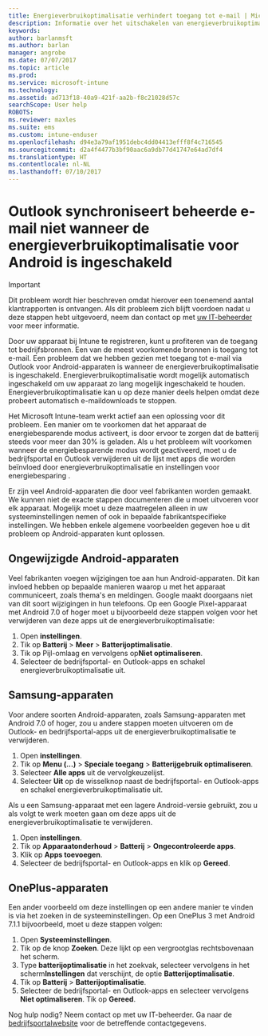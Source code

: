 ```yaml
---
title: Energieverbruikoptimalisatie verhindert toegang tot e-mail | Microsoft Docs
description: Informatie over het uitschakelen van energieverbruikoptimalisatie voor Android om ervoor te zorgen dat uw e-mail wordt opgehaald.
keywords: 
author: barlanmsft
ms.author: barlan
manager: angrobe
ms.date: 07/07/2017
ms.topic: article
ms.prod: 
ms.service: microsoft-intune
ms.technology: 
ms.assetid: ad713f18-40a9-421f-aa2b-f8c21028d57c
searchScope: User help
ROBOTS: 
ms.reviewer: maxles
ms.suite: ems
ms.custom: intune-enduser
ms.openlocfilehash: d94e3a79af1951debc4dd04413efff8f4c716545
ms.sourcegitcommit: d2a4f4477b3bf90aac6a9db77d41747e64ad7df4
ms.translationtype: HT
ms.contentlocale: nl-NL
ms.lasthandoff: 07/10/2017
---
```

# <a name="outlook-wont-sync-managed-email-when-battery-optimization-for-android-is-turned-on"></a>Outlook synchroniseert beheerde e-mail niet wanneer de energieverbruikoptimalisatie voor Android is ingeschakeld

> [!IMPORTANT]
> Dit probleem wordt hier beschreven omdat hierover een toenemend aantal klantrapporten is ontvangen. Als dit probleem zich blijft voordoen nadat u deze stappen hebt uitgevoerd, neem dan contact op met [uw IT-beheerder](https://portal.manage.microsoft.com) voor meer informatie.

Door uw apparaat bij Intune te registreren, kunt u profiteren van de toegang tot bedrijfsbronnen. Een van de meest voorkomende bronnen is toegang tot e-mail. Een probleem dat we hebben gezien met toegang tot e-mail via Outlook voor Android-apparaten is wanneer de energieverbruikoptimalisatie is ingeschakeld. Energieverbruikoptimalisatie wordt mogelijk automatisch ingeschakeld om uw apparaat zo lang mogelijk ingeschakeld te houden. Energieverbruikoptimalisatie kan u op deze manier deels helpen omdat deze probeert automatisch e-maildownloads te stoppen.

Het Microsoft Intune-team werkt actief aan een oplossing voor dit probleem. Een manier om te voorkomen dat het apparaat de energiebesparende modus activeert, is door ervoor te zorgen dat de batterij steeds voor meer dan 30% is geladen. Als u het probleem wilt voorkomen wanneer de energiebesparende modus wordt geactiveerd, moet u de bedrijfsportal en Outlook verwijderen uit de lijst met apps die worden beïnvloed door energieverbruikoptimalisatie en instellingen voor energiebesparing .

Er zijn veel Android-apparaten die door veel fabrikanten worden gemaakt. We kunnen niet de exacte stappen documenteren die u moet uitvoeren voor elk apparaat. Mogelijk moet u deze maatregelen alleen in uw systeeminstellingen nemen of ook in bepaalde fabrikantspecifieke instellingen. We hebben enkele algemene voorbeelden gegeven hoe u dit probleem op Android-apparaten kunt oplossen.

## <a name="unmodified-android-devices"></a>Ongewijzigde Android-apparaten

Veel fabrikanten voegen wijzigingen toe aan hun Android-apparaten. Dit kan invloed hebben op bepaalde manieren waarop u met het apparaat communiceert, zoals thema's en meldingen. Google maakt doorgaans niet van dit soort wijzigingen in hun telefoons. Op een Google Pixel-apparaat met Android 7.0 of hoger moet u bijvoorbeeld deze stappen volgen voor het verwijderen van deze apps uit de energieverbruikoptimalisatie:

1. Open **instellingen**.
2. Tik op **Batterij** > **Meer** > **Batterijoptimalisatie**.
3. Tik op Pijl-omlaag en vervolgens op**Niet optimaliseren**.
4. Selecteer de bedrijfsportal- en Outlook-apps en schakel energieverbruikoptimalisatie uit.

## <a name="samsung-devices"></a>Samsung-apparaten

Voor andere soorten Android-apparaten, zoals Samsung-apparaten met Android 7.0 of hoger, zou u andere stappen moeten uitvoeren om de Outlook- en bedrijfsportal-apps uit de energieverbruikoptimalisatie te verwijderen.

1. Open **instellingen**.
2. Tik op **Menu (...)**  > **Speciale toegang** > **Batterijgebruik optimaliseren**.
3. Selecteer **Alle apps** uit de vervolgkeuzelijst.
4. Selecteer **Uit** op de wisselknop naast de bedrijfsportal- en Outlook-apps en schakel energieverbruikoptimalisatie uit.

Als u een Samsung-apparaat met een lagere Android-versie gebruikt, zou u als volgt te werk moeten gaan om deze apps uit de energieverbruikoptimalisatie te verwijderen.

1. Open **instellingen**.
2. Tik op **Apparaatonderhoud** > **Batterij** > **Ongecontroleerde apps**.
3. Klik op **Apps toevoegen**.
4. Selecteer de bedrijfsportal- en Outlook-apps en klik op **Gereed**.

## <a name="oneplus-devices"></a>OnePlus-apparaten

Een ander voorbeeld om deze instellingen op een andere manier te vinden is via het zoeken in de systeeminstellingen. Op een OnePlus 3 met Android 7.1.1 bijvoorbeeld, moet u deze stappen volgen: 

1. Open **Systeeminstellingen**. 
2. Tik op de knop **Zoeken**. Deze lijkt op een vergrootglas rechtsbovenaan het scherm. 
3. Type **batterijoptimalisatie** in het zoekvak, selecteer vervolgens in het scherm**Instellingen** dat verschijnt, de optie **Batterijoptimalisatie**. 
4. Tik op **Batterij** > **Batterijoptimalisatie**.
5. Selecteer de bedrijfsportal- en Outlook-apps en selecteer vervolgens **Niet optimaliseren**. Tik op **Gereed**.

<!--On a OnePlus 5 device with Android 7.1.1, you would follow these steps to remove these apps from battery optimization:
1. Open **Settings**.
2. Tap **Battery** > **Battery optimization**.
3. Select the Company Portal and Outlook apps, then select **Don’t optimize**. Tap **Done**.-->

Nog hulp nodig? Neem contact op met uw IT-beheerder. Ga naar de [bedrijfsportalwebsite](http://portal.manage.microsoft.com) voor de betreffende contactgegevens.
